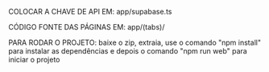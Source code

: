 COLOCAR A CHAVE DE API EM:
app/supabase.ts

CÓDIGO FONTE DAS PÁGINAS EM:
app/(tabs)/

PARA RODAR O PROJETO:
baixe o zip, extraia, use o comando "npm install" para instalar as dependências e depois o comando "npm run web" para iniciar o projeto

